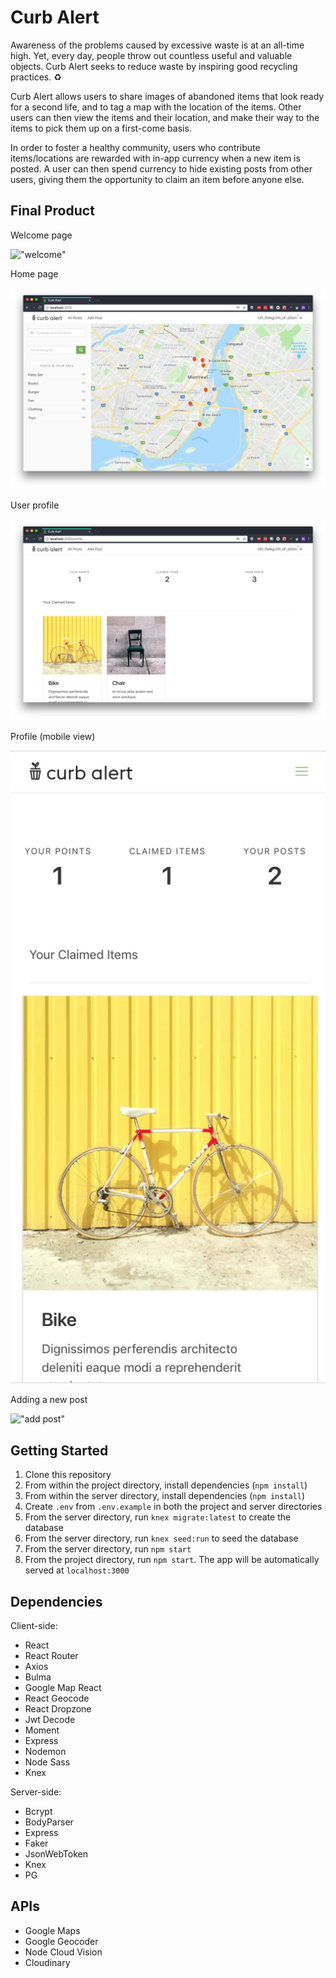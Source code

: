 # Curb Alert

Awareness of the problems caused by excessive waste is at an all-time high. Yet, every day, people throw out countless useful and valuable objects. Curb Alert seeks to reduce waste by inspiring good recycling practices. :recycle:

Curb Alert allows users to share images of abandoned items that look ready for a second life, and to tag a map with the location of the items. Other users can then view the items and their location, and make their way to the items to pick them up on a first-come basis.

In order to foster a healthy community, users who contribute items/locations are rewarded with in-app currency when a new item is posted. A user can then spend currency to hide existing posts from other users, giving them the opportunity to claim an item before anyone else.

## Final Product

Welcome page

!["welcome"](https://github.com/andreafinlay/curbalert/blob/master/docs/welcome.png?raw=true)

Home page

!["home"](https://github.com/andreafinlay/curbalert/blob/master/docs/home.png?raw=true)

User profile

!["profile"](https://github.com/andreafinlay/curbalert/blob/master/docs/profile.png?raw=true)

Profile (mobile view)

!["profile mobile"](https://github.com/andreafinlay/curbalert/blob/master/docs/profile-mobile.png?raw=true)

Adding a new post

!["add post"](https://github.com/andreafinlay/curbalert/blob/master/docs/add-post.gif?raw=true)

## Getting Started

1.  Clone this repository
2.  From within the project directory, install dependencies (`npm install`)
3.  From within the server directory, install dependencies (`npm install`)
4.  Create `.env` from `.env.example` in both the project and server directories
5.  From the server directory, run `knex migrate:latest` to create the database
6.  From the server directory, run `knex seed:run` to seed the database
7.  From the server directory, run `npm start`
8.  From the project directory, run `npm start`. The app will be automatically served at `localhost:3000`

## Dependencies

Client-side:

- React
- React Router
- Axios
- Bulma
- Google Map React
- React Geocode
- React Dropzone
- Jwt Decode
- Moment
- Express
- Nodemon
- Node Sass
- Knex

Server-side:

- Bcrypt
- BodyParser
- Express
- Faker
- JsonWebToken
- Knex
- PG

## APIs

- Google Maps
- Google Geocoder
- Node Cloud Vision
- Cloudinary
